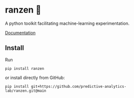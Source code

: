 # ranzen 🎒

A python toolkit facilitating machine-learning experimentation.

[Documentation](https://wearepal.ai/ranzen/)

## Install

Run
```
pip install ranzen
```

or install directly from GitHub:
```
pip install git+https://github.com/predictive-analytics-lab/ranzen.git@main
```
